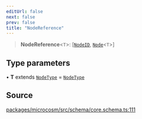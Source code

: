 ```yaml
---
editUrl: false
next: false
prev: false
title: "NodeReference"
---
```


> **NodeReference**\<`T`\>: [[`NodeID`](NodeID.md), [`Node`](Node.md)\<`T`\>]

## Type parameters

• **T** extends [`NodeType`](NodeType.md) = [`NodeType`](NodeType.md)

## Source

[packages/microcosm/src/schema/core.schema.ts:111](https://github.com/nodenogg-in/alpha-p2p/blob/d420d334028521cd4d3e88f86962ebfaad1f4292/packages/microcosm/src/schema/core.schema.ts#L111)
